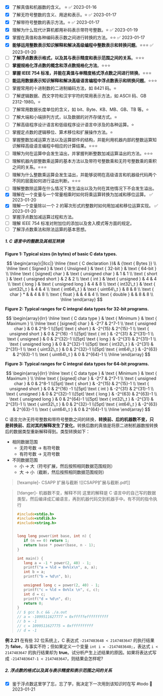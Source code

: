 - [x] 了解真值和机器数的含义。 ⭐️ ✅ 2023-01-16
- [x] 了解无符号整数的含义、用途和表示。⭐️ ✅ 2023-01-17
- [x] 了解带符号整数的表示方法。⭐️ ✅ 2023-01-17
- [x] 理解为什么现代计算机都用补码表示带符号整数。⭐️ ✅ 2023-01-19
- [x] 掌握在真值和各种编码表示数之间进行转换的方法。⭐️⭐️ ✅ 2023-01-17
- [x] **能够运用整数表示知识解释和解决高级编程中整数表示和转换问题**。⭐️⭐️⭐️ ✅ 2023-01-20
- [ ] **了解浮点数表示格式，以及其与表示精度和表示范围之间的关系**。⭐️⭐️⭐️
- [ ] ﻿﻿**掌握规格化浮点数的概念和浮点数规格化方法**。⭐️⭐️⭐️
- [ ] **掌握 IEEE 754 标准，并能在真值与单精度格式浮点数之间进行转换**。⭐️⭐️⭐️
- [ ] **能运用数据表示知识解释和解决高级语言编程中浮点数表示和转换问题**。⭐️⭐️⭐️
- [ ] 掌握常用的十进制数的二进制编码方法，如 8421 码。⭐️
- [ ] ﻿了解逻辑数据、西文字符和汉宇宇符的常用表示方法，如 ASCII 码、GB 2312-1980。⭐️
- [ ] 了解常用数据长度单位的含义，如 bit、Byte、KB、MB、GB、TB 等。⭐️
- [ ] 了解大端和小端排列方式，以及数据的对齐存储方式。⭐️
- [ ] 了解高级程序设计语言和低级程序设计语言中涉及的各种运算。⭐️
- [ ] 掌握定点数的逻辑移位、算术移位和扩展操作方法。⭐️
- [ ] 掌握整数加减运算方法以及运算部件的结构，并能利用机器内部的整数运算知识解释高级语言编程中相应的计算结果。⭐️⭐️⭐️
- [ ] 理解为何在运算中会发生溢出，并掌握判断整数加减运算溢出的方法。⭐️⭐️⭐️
- [ ] 理解机器内部整数乘运算的基本方法以及带符号整数乘和无符号整数乘的乘积之间的关系。⭐️⭐️⭐️
- [ ] 理解为什么整数乘运算会发生溢出，并能够说明在高级语言和机器级代码两个不同的层面如何进行溢出判断。⭐️⭐️⭐️
- [ ] 理解整数除运算在什么情况下发生溢出以及为何在其他情况下不会发生溢出。
- [x] 理解在一个变量与一个常量相乘时如何将乘运算转换为加减和移位运算。 ✅ 2023-01-20
- [x] 理解一个变量除以一个 2 的幂次形式的整数时如何用加减和移位运算实现。 ✅ 2023-01-20
- [ ] 掌握浮点数加减运算过程和方法。
- [ ] 理解 IEEE 754 标准对附加位的添加以及舍入模式等方面的规定。
- [ ] 了解浮点数乘法和除法运算的基本思想。

##### 1. C 语言中的整数及其相互转换

**Figure 1: Typical sizes (in bytes) of basic C data types.**

$$
\begin{array}{|llcc|}
\hline {\text { C declaration }}& & {\text { Bytes }} \\
\hline \text { Signed } & \text { Unsigned } & \text { 32-bit } & \text { 64-bit } \\
\hline \text { [signed] char } & \text { unsigned char } & 1 & 1 \\
\text { short } & \text { unsigned short } & 2 & 2 \\
\text { int } & \text { unsigned } & 4 & 4 \\
\text { long } & \text { unsigned long } & 4 & 8 \\
\text { int32\_t } & \text { uint32\_t } & 4 & 4 \\
\text { int64\_t } & \text { uint64\_t } & 8 & 8 \\
\text { char } * & & 4 & 8 \\
\text { float } & & 4 & 4 \\
\text { double } & & 8 & 8 \\
\hline
\end{array}
$$




**Figure 2: Typical ranges for C integral data types for 32-bit programs.**


$$
\begin{array}{lrr}
\hline \text { C data type } & \text { Minimum } & \text { Maximum } \\
\hline \text { [signed] char } & -2^7 & 2^7-1 \\
\text { unsigned char } & 0 & 2^8-1 \\[5pt]
\text { short } & -2^{15} & 2^{15}-1 \\
\text { unsigned short } & 0 & 2^{16} -1 \\[5pt]
\text { int } & -2^{31} & 2^{31}-1 \\
\text { unsigned } & 0 & 2^{32}-1 \\[5pt]
\text { long } & -2^{31} & 2^{31}-1 \\
\text { unsigned long } & 0 & 2^{32}-1 \\[5pt]
\text { int32\_t } & -2^{31} & 2^{31}-1 \\
\text { uint32\_t } & 0 & 2^{32}-1 \\[5pt]
\text { int64\_t } & -2^{63} & 2^{63}-1 \\
\text { uint64\_t } & 0 & 2^{64}-1 \\
\hline
\end{array}
$$


**Figure 3: Typical ranges for C integral data types for 64-bit programs.**

$$
\begin{array}{lrr}
\hline \text { C data type } & \text { Minimum } & \text { Maximum } \\
\hline \text { [signed] char } & -2^7 & 2^7-1 \\
\text { unsigned char } & 0 & 2^8-1 \\[5pt]
\text { short } & -2^{15} & 2^{15}-1 \\
\text { unsigned short } & 0 & 2^{16} -1 \\[5pt]
\text { int } & -2^{31} & 2^{31}-1 \\
\text { unsigned } & 0 & 2^{32}-1 \\[5pt]
\text { long } & -2^{63} & 2^{63}-1 \\
\text { unsigned long } & 0 & 2^{64}-1 \\[5pt]
\text { int32\_t } & -2^{31} & 2^{31}-1 \\
\text { uint32\_t } & 0 & 2^{32}-1 \\[5pt]
\text { int64\_t } & -2^{63} & 2^{63}-1 \\
\text { uint64\_t } & 0 & 2^{64}-1 \\
\hline
\end{array}
$$

C 语言允许无符号整数和带符号整数之间的转换，**转换前、后的机器数不变，只是转换前、后对其的解释发生了变化**。转换后数的真值是将原二进制机器数按转换后的数据类型重新解释得到。类型转换如下：

- 相同数据范围
	- 无符号数 -> 有符号数
	- 有符号数 -> 无符号数
- 不同数据范围
	- 小 -> 大（符号扩展，然后按照相同数据范围规则）
	- 大 -> 小（截断，然后按照相同数据范围规则）

>[!example]- CSAPP 扩展与截断 
>![[CSAPP扩展与截断.pdf]]

>[!danger]- 机器数不变，解释不同
>这里的解释是 C 语言中的自己写的数据类型，然后编译成汇编语言，再到机器代码交到机器手中。有不同的指令执行
>
>```c
>#include<stdio.h>
>#include<stdlib.h>
>#include<string.h>
>
>
>long long power(int base, int n) {
>    if (n == 0) return 1;
>    return base * power(base, n - 1);
>} 
>
>int main() {
>    long a = -1 * power(2, 40) - 1;
>    printf("a = %ld = 0x%lx\n", a, a);
>    int b = a;
>    printf("b = %d\n", b);
>
>    unsigned long c = power(2, 40) - 1;
>    printf("c = %ld = 0x%lx \n", c, c);
>    int d = c;
>    printf("d = %d\n", d);
>    return 0;
>}
>// $ gcc b.c && ./a.out
>// a = -1099511627777 = 0xfffffeffffffffff
>// b = -1
>// c = 1099511627775 = 0xffffffffff
>// d = -1
>```


**例 2.21** 在有些 32 位系统上，C 表达式 `-2147483648 < 2147483647` 的执行结果为 **false**，与事实不符；但如果定义一个变量 `int i = -2147483648;`，表达式 `i < 2147483647` 的执行结果却为 **true**。试分析产生上述结果的原因。如果将表达式写成 `-2147483647-1 < 2147483647`，则结果会怎样呢?


##### 2. 浮点数的格式以及其与表示精度和表示范围之间的关系

- [x] 鉴于浮点数这里学了忘，忘了学，我决定下一次用到该知识时在写 #todo 🛫 2023-01-21